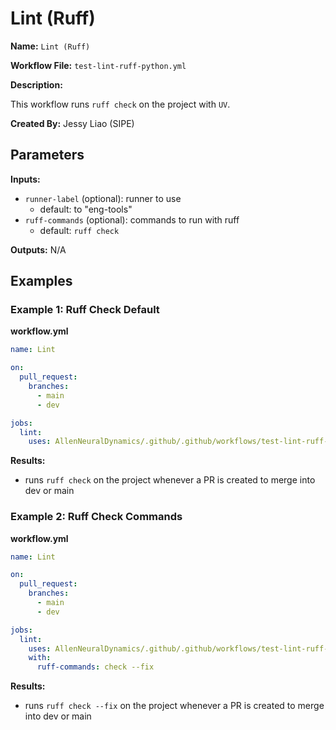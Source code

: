 # Lint (Ruff)

**Name:** ``Lint (Ruff)``

**Workflow File:** ``test-lint-ruff-python.yml``

**Description:** 

This workflow runs ``ruff check`` on the project with ``UV``.

**Created By:** Jessy Liao (SIPE)

## Parameters

**Inputs:** 

- ``runner-label`` (optional): runner to use 
  - default: to "eng-tools"
- ``ruff-commands`` (optional): commands to run with ruff
  - default: ``ruff check``

**Outputs:** N/A

## Examples

### Example 1: Ruff Check Default

**workflow.yml**
```yml
name: Lint

on:
  pull_request:
    branches:
      - main
      - dev 

jobs: 
  lint: 
    uses: AllenNeuralDynamics/.github/.github/workflows/test-lint-ruff-python.yml@main
```

**Results:**

- runs ``ruff check`` on the project whenever a PR is created to merge into dev or main

### Example 2: Ruff Check Commands

**workflow.yml**
```yml
name: Lint

on:
  pull_request:
    branches:
      - main
      - dev 

jobs: 
  lint: 
    uses: AllenNeuralDynamics/.github/.github/workflows/test-lint-ruff-python.yml@main
    with: 
      ruff-commands: check --fix
```

**Results:**

- runs ``ruff check --fix`` on the project whenever a PR is created to merge into dev or main


